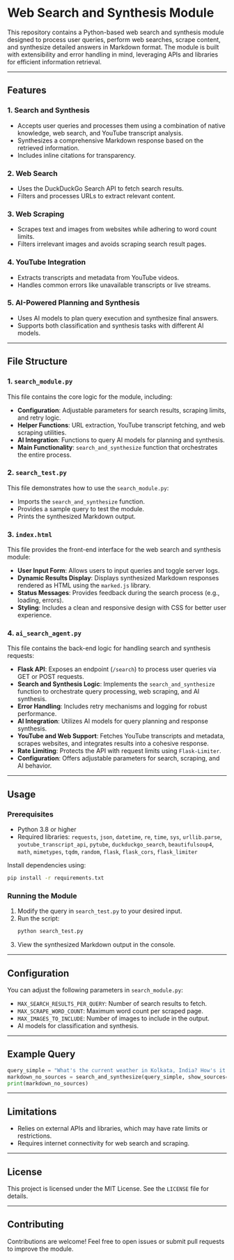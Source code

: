 # Web Search and Synthesis Module

This repository contains a Python-based web search and synthesis module designed to process user queries, perform web searches, scrape content, and synthesize detailed answers in Markdown format. The module is built with extensibility and error handling in mind, leveraging APIs and libraries for efficient information retrieval.

---

## Features

### 1. **Search and Synthesis**
- Accepts user queries and processes them using a combination of native knowledge, web search, and YouTube transcript analysis.
- Synthesizes a comprehensive Markdown response based on the retrieved information.
- Includes inline citations for transparency.

### 2. **Web Search**
- Uses the DuckDuckGo Search API to fetch search results.
- Filters and processes URLs to extract relevant content.

### 3. **Web Scraping**
- Scrapes text and images from websites while adhering to word count limits.
- Filters irrelevant images and avoids scraping search result pages.

### 4. **YouTube Integration**
- Extracts transcripts and metadata from YouTube videos.
- Handles common errors like unavailable transcripts or live streams.

### 5. **AI-Powered Planning and Synthesis**
- Uses AI models to plan query execution and synthesize final answers.
- Supports both classification and synthesis tasks with different AI models.

---

## File Structure

### 1. `search_module.py`
This file contains the core logic for the module, including:
- **Configuration**: Adjustable parameters for search results, scraping limits, and retry logic.
- **Helper Functions**: URL extraction, YouTube transcript fetching, and web scraping utilities.
- **AI Integration**: Functions to query AI models for planning and synthesis.
- **Main Functionality**: `search_and_synthesize` function that orchestrates the entire process.

### 2. `search_test.py`
This file demonstrates how to use the `search_module.py`:
- Imports the `search_and_synthesize` function.
- Provides a sample query to test the module.
- Prints the synthesized Markdown output.

### 3. `index.html`
This file provides the front-end interface for the web search and synthesis module:
- **User Input Form**: Allows users to input queries and toggle server logs.
- **Dynamic Results Display**: Displays synthesized Markdown responses rendered as HTML using the `marked.js` library.
- **Status Messages**: Provides feedback during the search process (e.g., loading, errors).
- **Styling**: Includes a clean and responsive design with CSS for better user experience.

### 4. `ai_search_agent.py`
This file contains the back-end logic for handling search and synthesis requests:
- **Flask API**: Exposes an endpoint (`/search`) to process user queries via GET or POST requests.
- **Search and Synthesis Logic**: Implements the `search_and_synthesize` function to orchestrate query processing, web scraping, and AI synthesis.
- **Error Handling**: Includes retry mechanisms and logging for robust performance.
- **AI Integration**: Utilizes AI models for query planning and response synthesis.
- **YouTube and Web Support**: Fetches YouTube transcripts and metadata, scrapes websites, and integrates results into a cohesive response.
- **Rate Limiting**: Protects the API with request limits using `Flask-Limiter`.
- **Configuration**: Offers adjustable parameters for search, scraping, and AI behavior.

---

## Usage

### Prerequisites
- Python 3.8 or higher
- Required libraries: `requests`, `json`, `datetime`, `re`, `time`, `sys`, `urllib.parse`, `youtube_transcript_api`, `pytube`, `duckduckgo_search`, `beautifulsoup4`, `math`, `mimetypes`, `tqdm`, `random`, `flask`, `flask_cors`, `flask_limiter`

Install dependencies using:
```bash
pip install -r requirements.txt
```

### Running the Module
1. Modify the query in `search_test.py` to your desired input.
2. Run the script:
    ```bash
    python search_test.py
    ```
3. View the synthesized Markdown output in the console.

---

## Configuration
You can adjust the following parameters in `search_module.py`:
- `MAX_SEARCH_RESULTS_PER_QUERY`: Number of search results to fetch.
- `MAX_SCRAPE_WORD_COUNT`: Maximum word count per scraped page.
- `MAX_IMAGES_TO_INCLUDE`: Number of images to include in the output.
- AI models for classification and synthesis.

---

## Example Query
```python
query_simple = "What's the current weather in Kolkata, India? How's it different from the weather in Delhi, India right now?"
markdown_no_sources = search_and_synthesize(query_simple, show_sources=True, scrape_images=False)
print(markdown_no_sources)
```

---

## Limitations
- Relies on external APIs and libraries, which may have rate limits or restrictions.
- Requires internet connectivity for web search and scraping.

---

## License
This project is licensed under the MIT License. See the `LICENSE` file for details.

---

## Contributing
Contributions are welcome! Feel free to open issues or submit pull requests to improve the module.
